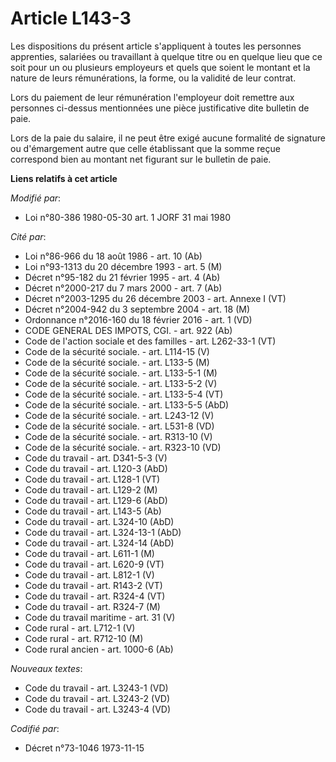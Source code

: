 # Article L143-3

Les dispositions du présent article s'appliquent à toutes les personnes apprenties, salariées ou travaillant à quelque titre
ou en quelque lieu que ce soit pour un ou plusieurs employeurs et quels que soient le montant et la nature de leurs
rémunérations, la forme, ou la validité de leur contrat.

Lors du paiement de leur rémunération l'employeur doit remettre aux personnes ci-dessus mentionnées une pièce justificative
dite bulletin de paie.

Lors de la paie du salaire, il ne peut être exigé aucune formalité de signature ou d'émargement autre que celle établissant
que la somme reçue correspond bien au montant net figurant sur le bulletin de paie.

**Liens relatifs à cet article**

_Modifié par_:

  - Loi n°80-386 1980-05-30 art. 1 JORF 31 mai 1980

_Cité par_:

  - Loi n°86-966 du 18 août 1986 - art. 10 (Ab)
  - Loi n°93-1313 du 20 décembre 1993 - art. 5 (M)
  - Décret n°95-182 du 21 février 1995 - art. 4 (Ab)
  - Décret n°2000-217 du 7 mars 2000 - art. 7 (Ab)
  - Décret n°2003-1295 du 26 décembre 2003 - art. Annexe I (VT)
  - Décret n°2004-942 du 3 septembre 2004 - art. 18 (M)
  - Ordonnance n°2016-160 du 18 février 2016 - art. 1 (VD)
  - CODE GENERAL DES IMPOTS, CGI. - art. 922 (Ab)
  - Code de l'action sociale et des familles - art. L262-33-1 (VT)
  - Code de la sécurité sociale. - art. L114-15 (V)
  - Code de la sécurité sociale. - art. L133-5 (M)
  - Code de la sécurité sociale. - art. L133-5-1 (M)
  - Code de la sécurité sociale. - art. L133-5-2 (V)
  - Code de la sécurité sociale. - art. L133-5-4 (VT)
  - Code de la sécurité sociale. - art. L133-5-5 (AbD)
  - Code de la sécurité sociale. - art. L243-12 (V)
  - Code de la sécurité sociale. - art. L531-8 (VD)
  - Code de la sécurité sociale. - art. R313-10 (V)
  - Code de la sécurité sociale. - art. R323-10 (VD)
  - Code du travail - art. D341-5-3 (V)
  - Code du travail - art. L120-3 (AbD)
  - Code du travail - art. L128-1 (VT)
  - Code du travail - art. L129-2 (M)
  - Code du travail - art. L129-6 (AbD)
  - Code du travail - art. L143-5 (Ab)
  - Code du travail - art. L324-10 (AbD)
  - Code du travail - art. L324-13-1 (AbD)
  - Code du travail - art. L324-14 (AbD)
  - Code du travail - art. L611-1 (M)
  - Code du travail - art. L620-9 (VT)
  - Code du travail - art. L812-1 (V)
  - Code du travail - art. R143-2 (VT)
  - Code du travail - art. R324-4 (VT)
  - Code du travail - art. R324-7 (M)
  - Code du travail maritime - art. 31 (V)
  - Code rural - art. L712-1 (V)
  - Code rural - art. R712-10 (M)
  - Code rural ancien - art. 1000-6 (Ab)

_Nouveaux textes_:

  - Code du travail - art. L3243-1 (VD)
  - Code du travail - art. L3243-2 (VD)
  - Code du travail - art. L3243-4 (VD)

_Codifié par_:

  - Décret n°73-1046 1973-11-15
